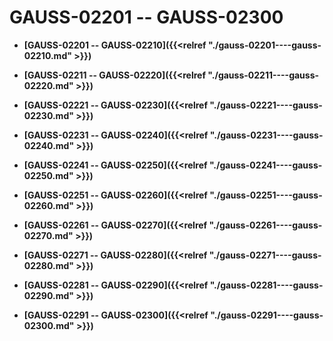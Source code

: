 # GAUSS-02201 -- GAUSS-02300

-   **[GAUSS-02201 -- GAUSS-02210]({{<relref "./gauss-02201----gauss-02210.md" >}})**  

-   **[GAUSS-02211 -- GAUSS-02220]({{<relref "./gauss-02211----gauss-02220.md" >}})**  

-   **[GAUSS-02221 -- GAUSS-02230]({{<relref "./gauss-02221----gauss-02230.md" >}})**  

-   **[GAUSS-02231 -- GAUSS-02240]({{<relref "./gauss-02231----gauss-02240.md" >}})**  

-   **[GAUSS-02241 -- GAUSS-02250]({{<relref "./gauss-02241----gauss-02250.md" >}})**  

-   **[GAUSS-02251 -- GAUSS-02260]({{<relref "./gauss-02251----gauss-02260.md" >}})**  

-   **[GAUSS-02261 -- GAUSS-02270]({{<relref "./gauss-02261----gauss-02270.md" >}})**  

-   **[GAUSS-02271 -- GAUSS-02280]({{<relref "./gauss-02271----gauss-02280.md" >}})**  

-   **[GAUSS-02281 -- GAUSS-02290]({{<relref "./gauss-02281----gauss-02290.md" >}})**  

-   **[GAUSS-02291 -- GAUSS-02300]({{<relref "./gauss-02291----gauss-02300.md" >}})**  



